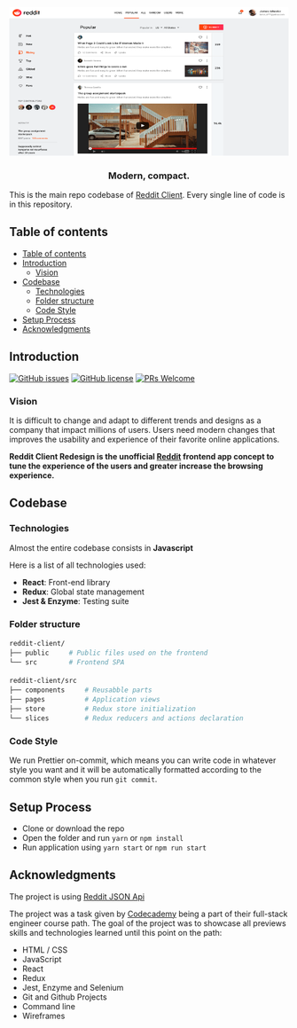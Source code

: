 <div align="center">

[![Reddit-Client](./public/images/media.png)](https://github.com/Kerosz/reddit-client)

### Modern, compact.

</div>

This is the main repo codebase of
[Reddit Client](https://github.com/Kerosz/reddit-client). Every single line of
code is in this repository.

## Table of contents

- [Table of contents](#table-of-contents)
- [Introduction](#introduction)
  - [Vision](#vision)
- [Codebase](#codebase)
  - [Technologies](#technologies)
  - [Folder structure](#folder-structure)
  - [Code Style](#code-style)
- [Setup Process](#setup-process)
- [Acknowledgments](#acknowledgments)

## Introduction

[![GitHub issues](https://img.shields.io/github/issues/Kerosz/reddit-client?style=flat-square)](https://github.com/Kerosz/reddit-client/issues)
[![GitHub license](https://img.shields.io/github/license/Kerosz/reddit-client?style=flat-square)](https://github.com/Kerosz/reddit-client)
[![PRs Welcome](https://img.shields.io/badge/PRs-welcome-brightgreen?style=flat-square)]()

### Vision

It is difficult to change and adapt to different trends and designs as a company
that impact millions of users. Users need modern changes that improves the
usability and experience of their favorite online applications.

**Reddit Client Redesign is the unofficial [Reddit](https://www.reddit.com/)
frontend app concept to tune the experience of the users and greater increase
the browsing experience.**

## Codebase

### Technologies

Almost the entire codebase consists in **Javascript**

Here is a list of all technologies used:

- **React**: Front-end library
- **Redux**: Global state management
- **Jest & Enzyme**: Testing suite

### Folder structure

```sh
reddit-client/
├── public     # Public files used on the frontend
└── src        # Frontend SPA

reddit-client/src
├── components     # Reusabble parts
├── pages          # Application views
├── store          # Redux store initialization
└── slices         # Redux reducers and actions declaration
```

### Code Style

We run Prettier on-commit, which means you can write code in whatever style you
want and it will be automatically formatted according to the common style when
you run `git commit`.

## Setup Process

- Clone or download the repo
- Open the folder and run `yarn` or `npm install`
- Run application using `yarn start` or `npm run start`

## Acknowledgments

The project is using
[Reddit JSON Api](https://github.com/reddit-archive/reddit/wiki/JSON)

The project was a task given by [Codecademy](https://www.codecademy.com) being a
part of their full-stack engineer course path. The goal of the project was to
showcase all previews skills and technologies learned until this point on the
path:

- HTML / CSS
- JavaScript
- React
- Redux
- Jest, Enzyme and Selenium
- Git and Github Projects
- Command line
- Wireframes
